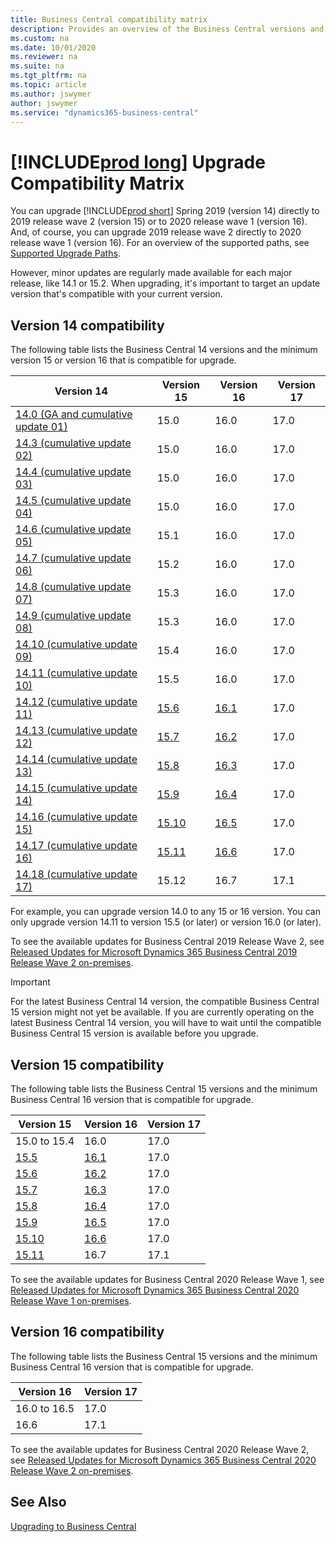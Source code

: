 ```yaml
---
title: Business Central compatibility matrix
description: Provides an overview of the Business Central versions and their compatibility
ms.custom: na
ms.date: 10/01/2020
ms.reviewer: na
ms.suite: na
ms.tgt_pltfrm: na
ms.topic: article
ms.author: jswymer
author: jswymer
ms.service: "dynamics365-business-central"
---
```


# [!INCLUDE[prod long](../developer/includes/prodlong.md)] Upgrade Compatibility Matrix

You can upgrade [!INCLUDE[prod short](../developer/includes/prodshort.md)] Spring 2019 (version 14) directly to 2019 release wave 2 (version 15) or to 2020 release wave 1 (version 16). And, of course, you can upgrade 2019 release wave 2 directly to 2020 release wave 1 (version 16). For an overview of the supported paths, see [Supported Upgrade Paths](upgrade-paths.md).

However, minor updates are regularly made available for each major release, like 14.1 or 15.2. When upgrading, it's important to target an update version that's compatible with your current version.

## Version 14 compatibility

The following table lists the Business Central 14 versions and the minimum version 15 or version 16 that is compatible for upgrade.

|Version 14|Version 15|Version 16|Version 17|
|----------|----------|----------|----------|
|[14.0 (GA and cumulative update 01)](https://support.microsoft.com/help/4501146)|15.0|16.0|17.0|
|[14.3 (cumulative update 02)](https://support.microsoft.com/help/4514872)|15.0|16.0|17.0|
|[14.4 (cumulative update 03)](https://support.microsoft.com/help/4515445)|15.0|16.0|17.0|
|[14.5 (cumulative update 04)](https://support.microsoft.com/help/4518535)|15.0|16.0|17.0|
|[14.6 (cumulative update 05)](https://support.microsoft.com/help/4522949)|15.1|16.0|17.0|
|[14.7 (cumulative update 06)](https://support.microsoft.com/help/4528705)|15.2|16.0|17.0|
|[14.8 (cumulative update 07)](https://support.microsoft.com/help/4533396)|15.3|16.0|17.0|
|[14.9 (cumulative update 08)](https://support.microsoft.com/help/4536555)|15.3|16.0|17.0|
|[14.10 (cumulative update 09)](https://support.microsoft.com/help/4539529)|15.4|16.0|17.0|
|[14.11 (cumulative update 10)](https://support.microsoft.com/help/4538887)|15.5|16.0|17.0|
|[14.12 (cumulative update 11)](https://support.microsoft.com/help/4549677)|[15.6](https://support.microsoft.com/help/4549685)|[16.1](https://support.microsoft.com/help/4549686)|17.0|
|[14.13 (cumulative update 12)](https://support.microsoft.com/help/4549684)|[15.7](https://support.microsoft.com/help/4564071)|[16.2](https://support.microsoft.com/help/4564072)|17.0|
|[14.14 (cumulative update 13)](https://support.microsoft.com/help/4564070)|[15.8](https://support.microsoft.com/help/4563406)|[16.3](https://support.microsoft.com/help/4563407)|17.0|
|[14.15 (cumulative update 14)](https://support.microsoft.com/help/4563405)|[15.9](https://support.microsoft.com/help/4563414)|[16.4](https://support.microsoft.com/help/4563415)|17.0|
|[14.16 (cumulative update 15)](https://support.microsoft.com/help/4563410)|[15.10](https://support.microsoft.com/help/4576663)|[16.5](https://support.microsoft.com/help/4576664)|17.0|
|[14.17 (cumulative update 16)](https://support.microsoft.com/help/4576662)|[15.11](https://support.microsoft.com/help/4583500) |[16.6](https://support.microsoft.com/help/4583501) |17.0|
|[14.18 (cumulative update 17)](https://support.microsoft.com/help/4583496)|15.12|16.7|17.1|

For example, you can upgrade version 14.0 to any 15 or 16 version. You can only upgrade version 14.11 to version 15.5 (or later) or version 16.0 (or later).

To see the available updates for Business Central 2019 Release Wave 2, see [Released Updates for Microsoft Dynamics 365 Business Central 2019 Release Wave 2 on-premises](https://support.microsoft.com/help/4528706).
  
> [!IMPORTANT]
> For the latest Business Central 14 version, the compatible Business Central 15 version might not yet be available. If you are currently operating on the latest Business Central 14 version, you will have to wait until the compatible Business Central 15 version is available before you upgrade.

## Version 15 compatibility

The following table lists the Business Central 15 versions and the minimum Business Central 16 version that is compatible for upgrade.

|Version 15|Version 16|Version 17|
|----------|----------|----------|
|15.0 to 15.4|16.0|17.0
|[15.5](https://support.microsoft.com/help/4549678)|[16.1](https://support.microsoft.com/help/4549686)|17.0
|[15.6](https://support.microsoft.com/help/4549685)|[16.2](https://support.microsoft.com/help/4564072)|17.0
|[15.7](https://support.microsoft.com/help/4564071)|[16.3](https://support.microsoft.com/help/4563407)|17.0
|[15.8](https://support.microsoft.com/help/4563406)|[16.4](https://support.microsoft.com/help/4563415)|17.0
|[15.9](https://support.microsoft.com/help/4563414)|[16.5](https://support.microsoft.com/help/4576664) |17.0|
|[15.10](https://support.microsoft.com/help/4576663)|[16.6](https://support.microsoft.com/help/4583501)|17.0|
|[15.11](https://support.microsoft.com/help/4583500)|16.7|17.1|

To see the available updates for Business Central 2020 Release Wave 1, see [Released Updates for Microsoft Dynamics 365 Business Central 2020 Release Wave 1 on-premises](https://support.microsoft.com/help/4549687).

## Version 16 compatibility

The following table lists the Business Central 15 versions and the minimum Business Central 16 version that is compatible for upgrade.

|Version 16|Version 17|
|----------|----------|
|16.0 to 16.5|17.0|
|16.6|17.1|

To see the available updates for Business Central 2020 Release Wave 2, see [Released Updates for Microsoft Dynamics 365 Business Central 2020 Release Wave 2 on-premises](https://support.microsoft.com/help/4549687).

## See Also

[Upgrading to Business Central](upgrading-to-business-central.md)  
